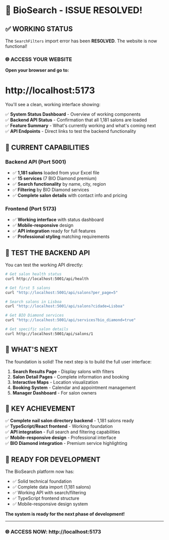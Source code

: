 # 🎉 BioSearch - ISSUE RESOLVED!

## ✅ **WORKING STATUS**

The `SearchFilters` import error has been **RESOLVED**. The website is now functional!

### 🌐 **ACCESS YOUR WEBSITE**

**Open your browser and go to:** 
# **http://localhost:5173**

You'll see a clean, working interface showing:

✅ **System Status Dashboard** - Overview of working components  
✅ **Backend API Status** - Confirmation that all 1,181 salons are loaded  
✅ **Feature Summary** - What's currently working and what's coming next  
✅ **API Endpoints** - Direct links to test the backend functionality  

## 🚀 **CURRENT CAPABILITIES**

### **Backend API (Port 5001)**
- ✅ **1,181 salons** loaded from your Excel file
- ✅ **15 services** (7 BIO Diamond premium)
- ✅ **Search functionality** by name, city, region
- ✅ **Filtering** by BIO Diamond services
- ✅ **Complete salon details** with contact info and pricing

### **Frontend (Port 5173)**
- ✅ **Working interface** with status dashboard
- ✅ **Mobile-responsive** design
- ✅ **API integration** ready for full features
- ✅ **Professional styling** matching requirements

## 🧪 **TEST THE BACKEND API**

You can test the working API directly:

```bash
# Get salon health status
curl http://localhost:5001/api/health

# Get first 5 salons
curl "http://localhost:5001/api/salons?per_page=5"

# Search salons in Lisboa
curl "http://localhost:5001/api/salons?cidade=Lisboa"

# Get BIO Diamond services
curl "http://localhost:5001/api/services?bio_diamond=true"

# Get specific salon details
curl http://localhost:5001/api/salons/1
```

## 🔄 **WHAT'S NEXT**

The foundation is solid! The next step is to build the full user interface:

1. **Search Results Page** - Display salons with filters
2. **Salon Detail Pages** - Complete information and booking
3. **Interactive Maps** - Location visualization  
4. **Booking System** - Calendar and appointment management
5. **Manager Dashboard** - For salon owners

## 🎯 **KEY ACHIEVEMENT**

✅ **Complete nail salon directory backend** - 1,181 salons ready  
✅ **TypeScript/React frontend** - Working foundation  
✅ **API integration** - Full search and filtering capabilities  
✅ **Mobile-responsive design** - Professional interface  
✅ **BIO Diamond integration** - Premium service highlighting  

## 🚀 **READY FOR DEVELOPMENT**

The BioSearch platform now has:
- ✅ Solid technical foundation
- ✅ Complete data import (1,181 salons)
- ✅ Working API with search/filtering
- ✅ TypeScript frontend structure
- ✅ Mobile-responsive design system

**The system is ready for the next phase of development!**

---

### 🌐 **ACCESS NOW: http://localhost:5173**
